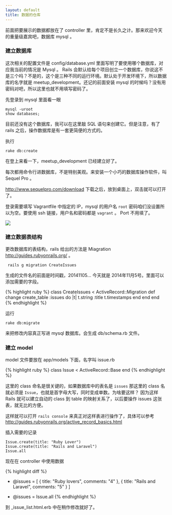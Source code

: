 ```yaml
---
layout: default
title: 数据的仓库
---
```

前面把要展示的数据都放在了 controller 里，肯定不是长久之计。那来欢迎今天的重量级嘉宾吧，数据库 mysql 。

### 建立数据库
这次相关的配置文件是 config/database.yml 里面写明了要使用哪个数据库，对应我当前的情况是 Mysql 。 Rails 会默认给每个项目创立一个数据库，你说这不是三个吗？不是的，这个是三种不同的运行环境。默认处于开发环境下，所以数据库的名字就是 meetup_development。还记的前面安装 mysql 的时候吗？没有用密码对吧，所以这里也就不用填写密码了。

先登录到 mysql 里面看一眼

    mysql -uroot
    show databases;

目前还没有这个数据库，我可以在这里敲 SQL 语句来创建它。但是注意，有了 rails 之后，操作数据库是有一套更简便的方式的。

执行

    rake db:create

在登上来看一下，meetup_development 已经建立好了。

每次都用命令行进数据库，不是特别美观。来安装一个小巧的数据库操作软件，叫 Sequel Pro 。

<http://www.sequelpro.com/download> 下载之后，放到桌面上，双击就可以打开了。

登录需要填写 Vagrantfile 中指定的 IP，mysql 的用户名 `root` 密码咱们没设置所以为空。要使用 ssh 链接，用户名和密码都是 `vagrant` 。 Port 不用填了。

![](http://media.happycasts.net/pic/rails10/sequel.png)

<!-- https://laracasts.com/lessons/vagrant-and-sequel-pro  -->

### 建立数据表结构
更改数据库的表结构，rails 给出的方法是 Miagration <http://guides.rubyonrails.org/> 。

     rails g migration CreateIssues

生成的文件名的前面是时间戳，20141105... 今天就是 2014年11月5号。里面可以添加需要的字段。

{% highlight ruby %}
class CreateIssues < ActiveRecord::Migration
  def change
    create_table :issues do |t|
      t.string :title
      t.timestamps
    end
  end
end
{% endhighlight %}

运行

    rake db:migrate

来把修改内容真正写进 mysql 数据库。会生成 db/schema.rb 文件。

### 建立 model

model 文件要放在 app/models 下面，名字叫 issue.rb

{% highlight ruby %}
class Issue < ActiveRecord::Base
end
{% endhighlight %}

这里的 class 命名是很关键的，如果数据库中的表名是 `issues` 那这里的 class 名就必须是 `Issue`，也就是首字母大写，同时变成单数。为啥要这样？
因为这样 Rails 就可以建立自动的 class 到 table 的映射关系了，以后要操作 issues 这张表，就无比的方便。

这样就可以打开 `rails console` 来真正对这样表进行操作了，具体可以参考 <http://guides.rubyonrails.org/active_record_basics.html>

插入需要的记录

    Issue.create(title: "Ruby Lover")
    Issue.create(title: "Rails and Laravel")
    Issue.all


现在在 controller 中使用数据

{% highlight diff %}
- @issues  = [ { title: "Ruby lovers", comments: "4" }, { title: "Rails and Laravel", comments: "5" } ]
+ @issues = Issue.all
{% endhighlight %}

到 _issue_list.html.erb 中在稍作修改就好了。
